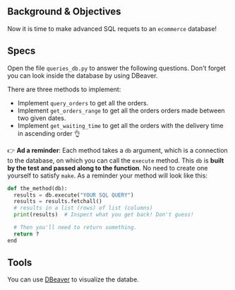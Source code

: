## Background & Objectives

Now it is time to make advanced SQL requets to an `ecommerce` database!

## Specs

Open the file `queries_db.py` to answer the following questions. Don't forget you can look inside the database by using DBeaver.

There are three methods to implement:


- Implement `query_orders` to get all the orders.
- Implement `get_orders_range` to get all the orders orders made between two given dates.
- Implement `get_waiting_time` to get all the orders with the delivery time in ascending order 👌

👉 **Ad a reminder**: Each method takes a `db` argument, which is a connection to the database, on which you can call the `execute` method. This `db` is **built by the test and passed along to the function**. No need to create one yourself to satisfy `make`. As a reminder your method will look like this:

```python
def the_method(db):
  results = db.execute("YOUR SQL QUERY")
  results = results.fetchall()
  # results in a list (rows) of list (columns)
  print(results)  # Inspect what you get back! Don't guess!

  # Then you'll need to return something.
  return ?
end
```



## Tools

You can use [DBeaver](https://dbeaver.io/) to visualize the databe.
